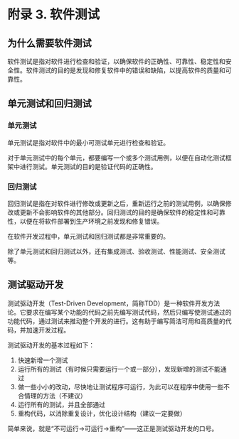 # 附录 3. 软件测试

## 为什么需要软件测试

软件测试是指对软件进行检查和验证，以确保软件的正确性、可靠性、稳定性和安全性。软件测试的目的是发现和修复软件中的错误和缺陷，以提高软件的质量和可靠性。

## 单元测试和回归测试

### 单元测试

单元测试是指对软件中的最小可测试单元进行检查和验证。

对于单元测试中的每个单元，都要编写一个或多个测试用例，以便在自动化测试框架中进行测试。单元测试的目的是验证代码的正确性。

### 回归测试

回归测试是指在对软件进行修改或更新之后，重新运行之前的测试用例，以确保修改或更新不会影响软件的其他部分。回归测试的目的是确保软件的稳定性和可靠性，以便在将软件部署到生产环境之前发现和修复错误。

在软件开发过程中，单元测试和回归测试都是非常重要的。

除了单元测试和回归测试以外，还有集成测试、验收测试、性能测试、安全测试等。

## 测试驱动开发

测试驱动开发（Test-Driven Development，简称TDD）是一种软件开发方法论。它要求在编写某个功能的代码之前先编写测试代码，然后只编写使测试通过的功能代码，通过测试来推动整个开发的进行。这有助于编写简洁可用和高质量的代码，并加速开发过程。

测试驱动开发的基本过程如下：

1. 快速新增一个测试
2. 运行所有的测试（有时候只需要运行一个或一部分），发现新增的测试不能通过
3. 做一些小小的改动，尽快地让测试程序可运行，为此可以在程序中使用一些不合情理的方法（不建议）
4. 运行所有的测试，并且全部通过
5. 重构代码，以消除重复设计，优化设计结构（建议一定要做）

简单来说，就是“不可运行->可运行->重构”——这正是测试驱动开发的口号。
